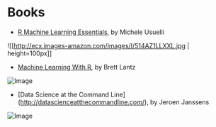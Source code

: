# Books
* [R Machine Learning Essentials](http://www.amazon.com/Machine-Learning-Essentials-Michele-Usuelli/dp/178398774X), by Michele Usuelli

![[http://ecx.images-amazon.com/images/I/514AZ1LLXXL.jpg | height=100px]]

* [Machine Learning With R](http://www.amazon.com/Machine-Learning-R-Brett-Lantz/dp/1782162143), by Brett Lantz

![Image](http://ecx.images-amazon.com/images/I/518PBAYk%2BxL.jpg?raw=true)

* [Data Science at the Command Line] (http://datascienceatthecommandline.com/), by Jeroen Janssens

![Image](http://datascienceatthecommandline.com/assets/img/data-science-at-the-command-line.png?raw=true)
